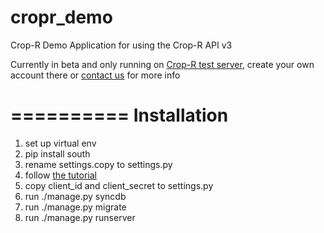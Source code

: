 cropr_demo
==========

Crop-R Demo Application for using the Crop-R API v3

Currently in beta and only running on [Crop-R test server](https://test.crop-r.com/), create your own account there or [contact us](https://www.crop-r.com/contact) for more info

==========
Installation
==========

1. set up virtual env
2. pip install south
3. rename settings.copy to settings.py
4. follow <a href="https://test.crop-r.com/oauth2/tutorial/">the tutorial</a>
5. copy client_id and client_secret to settings.py
6. run ./manage.py syncdb
7. run ./manage.py migrate
8. run ./manage.py runserver
